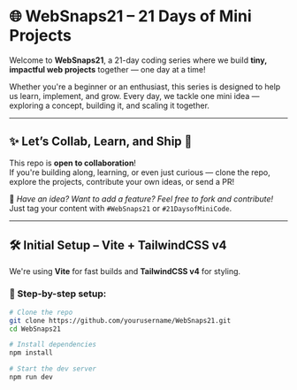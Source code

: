 # 🌐 WebSnaps21 – 21 Days of Mini Projects

Welcome to **WebSnaps21**, a 21-day coding series where we build **tiny, impactful web projects** together — one day at a time!

Whether you're a beginner or an enthusiast, this series is designed to help us learn, implement, and grow. Every day, we tackle one mini idea — exploring a concept, building it, and scaling it together.

---

## ✨ Let’s Collab, Learn, and Ship 🚀

This repo is **open to collaboration**!  
If you're building along, learning, or even just curious — clone the repo, explore the projects, contribute your own ideas, or send a PR!

💬 *Have an idea? Want to add a feature? Feel free to fork and contribute!*  
Just tag your content with `#WebSnaps21` or `#21DaysofMiniCode`.

---

## 🛠️ Initial Setup – Vite + TailwindCSS v4

We're using **Vite** for fast builds and **TailwindCSS v4** for styling.

### 🧪 Step-by-step setup:
```bash
# Clone the repo
git clone https://github.com/yourusername/WebSnaps21.git
cd WebSnaps21

# Install dependencies
npm install

# Start the dev server
npm run dev
